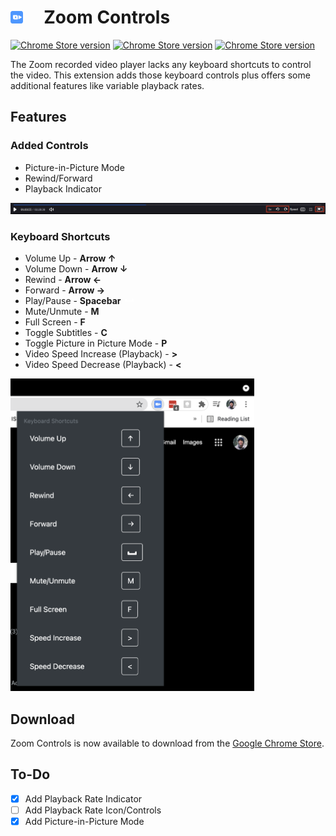 # <img src = "src/icon.svg" style="width:20px;height:20px;margin-right:20px;">&nbsp;&nbsp;Zoom Controls 
[![Chrome Store version](https://img.shields.io/chrome-web-store/v/henmmblkopelpkajjhhndaicecnccgff.svg)](https://chrome.google.com/webstore/detail/zoom-controls/henmmblkopelpkajjhhndaicecnccgff)
[![Chrome Store version](https://img.shields.io/chrome-web-store/users/henmmblkopelpkajjhhndaicecnccgff.svg)](https://chrome.google.com/webstore/detail/zoom-controls/henmmblkopelpkajjhhndaicecnccgff)
[![Chrome Store version](https://img.shields.io/chrome-web-store/stars/henmmblkopelpkajjhhndaicecnccgff.svg)](https://chrome.google.com/webstore/detail/zoom-controls/henmmblkopelpkajjhhndaicecnccgff)


The Zoom recorded video player lacks any keyboard shortcuts to control the video. This extension adds those keyboard controls plus offers some additional features like variable playback rates.

## Features
### Added Controls
- Picture-in-Picture Mode
- Rewind/Forward
- Playback Indicator
<img src = "src/images/controls.png">

### Keyboard Shortcuts
- Volume Up - **Arrow &#8593;**
- Volume Down - **Arrow &#8595;**
- Rewind - **Arrow &#8592;**
- Forward - **Arrow &#8594;**
- Play/Pause - **Spacebar  <svg height="10pt" viewBox="0 -161 514.42745 514" width="15pt" xmlns="http://www.w3.org/2000/svg"><path d="m482.277344 193.125h-450.125c-17.765625 0-32.152344-14.390625-32.152344-32.152344v-112.53125c0-26.636718 21.589844-48.226562 48.226562-48.226562 26.640626 0 48.230469 21.589844 48.230469 48.226562v48.226563h321.515625v-48.226563c0-26.636718 21.589844-48.226562 48.226563-48.226562s48.226562 21.589844 48.226562 48.226562v112.53125c0 17.761719-14.386719 32.152344-32.148437 32.152344zm0 0" fill="white"/></svg>**
- Mute/Unmute - **M**
- Full Screen - **F**
- Toggle Subtitles - **C**
- Toggle Picture in Picture Mode - **P**
- Video Speed Increase (Playback) - **>**
- Video Speed Decrease (Playback) - **<**

<img src = "src/images/shortcuts.png" style="height:500px;">

<br>

## Download
Zoom Controls is now available to download from the [Google Chrome Store](https://chrome.google.com/webstore/detail/zoom-controls/henmmblkopelpkajjhhndaicecnccgff).

## To-Do
- [x] Add Playback Rate Indicator
- [ ] Add Playback Rate Icon/Controls
- [x] Add Picture-in-Picture Mode